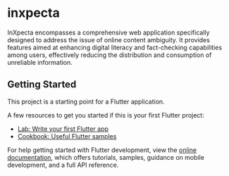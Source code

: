 # inxpecta

InXpecta encompasses a comprehensive web application specifically designed to address the issue of online content ambiguity. It provides features aimed at enhancing digital literacy and fact-checking capabilities among users, effectively reducing the distribution and consumption of unreliable information.

## Getting Started

This project is a starting point for a Flutter application.

A few resources to get you started if this is your first Flutter project:

- [Lab: Write your first Flutter app](https://docs.flutter.dev/get-started/codelab)
- [Cookbook: Useful Flutter samples](https://docs.flutter.dev/cookbook)

For help getting started with Flutter development, view the
[online documentation](https://docs.flutter.dev/), which offers tutorials,
samples, guidance on mobile development, and a full API reference.
